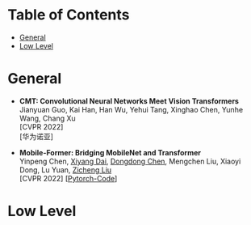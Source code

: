 # Table of Contents
- [General](#general)
- [Low Level](#low-level)


# General
- **CMT: Convolutional Neural Networks Meet Vision Transformers** <Br>
Jianyuan Guo, Kai Han, Han Wu, Yehui Tang, Xinghao Chen, Yunhe Wang, Chang Xu <Br>
[CVPR 2022] <Br>
[华为诺亚]

- **Mobile-Former: Bridging MobileNet and Transformer** <Br>
Yinpeng Chen, [Xiyang Dai](https://sites.google.com/site/xiyangdai/), [Dongdong Chen](http://www.dongdongchen.bid/), Mengchen Liu, Xiaoyi Dong, Lu Yuan, [Zicheng Liu](https://www.microsoft.com/en-us/research/people/zliu/?from=https://research.microsoft.com/~zliu&type=exact) <Br>
[CVPR 2022] [[Pytorch-Code](https://github.com/aaboys/mobileformer)]  <Br>

# Low Level